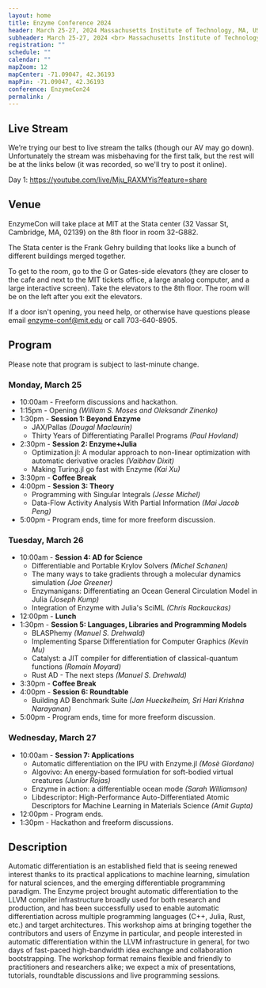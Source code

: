 ```yaml
---
layout: home
title: Enzyme Conference 2024
header: March 25-27, 2024 Massachusetts Institute of Technology, MA, USA
subheader: March 25-27, 2024 <br> Massachusetts Institute of Technology, MA, USA
registration: ""
schedule: ""
calendar: ""
mapZoom: 12
mapCenter: -71.09047, 42.36193
mapPin: -71.09047, 42.36193
conference: EnzymeCon24
permalink: /
---
```


## Live Stream

We’re trying our best to live stream the talks (though our AV may go down). Unfortunately the stream was misbehaving for the first talk, but the rest will be at the links below (it was recorded, so we'll try to post it online).

Day 1: https://youtube.com/live/Mju_RAXMYis?feature=share

## Venue

EnzymeCon will take place at MIT at the Stata center (32 Vassar St, Cambridge, MA, 02139) on the 8th floor in room 32-G882.

The Stata center is the Frank Gehry building that looks like a bunch of different buildings merged together.

To get to the room, go to the G or Gates-side elevators (they are closer to the cafe and next to the MIT tickets office, a large analog computer, and a large interactive screen). Take the elevators to the 8th floor. The room will be on the left after you exit the elevators.

If a door isn't opening, you need help, or otherwise have questions please email enzyme-conf@mit.edu or call 703-640-8905.

## Program

Please note that program is subject to last-minute change.

### Monday, March 25

- 10:00am - Freeform discussions and hackathon.
- 1:15pm - Opening _(William S. Moses and Oleksandr Zinenko)_
- 1:30pm - **Session 1: Beyond Enzyme**
  - JAX/Pallas _(Dougal Maclaurin)_
  - Thirty Years of Differentiating Parallel Programs _(Paul Hovland)_
- 2:30pm - **Session 2: Enzyme+Julia**
  - Optimization.jl: A modular approach to non-linear optimization with automatic derivative oracles _(Vaibhav Dixit)_
  - Making Turing.jl go fast with Enzyme _(Kai Xu)_
- 3:30pm - **Coffee Break**
- 4:00pm - **Session 3: Theory**
  -  Programming with Singular Integrals _(Jesse Michel)_
  -  Data-Flow Activity Analysis With Partial Information _(Mai Jacob Peng)_
- 5:00pm - Program ends, time for more freeform discussion.

### Tuesday, March 26

- 10:00am - **Session 4: AD for Science**
  - Differentiable and Portable Krylov Solvers _(Michel Schanen)_
  - The many ways to take gradients through a molecular dynamics simulation _(Joe Greener)_
  - Enzymanigans: Differentiating an Ocean General Circulation Model in Julia _(Joseph Kump)_
  - Integration of Enzyme with Julia's SciML _(Chris Rackauckas)_
- 12:00pm - **Lunch**
- 1:30pm - **Session 5: Languages, Libraries and Programming Models**
  - BLASPhemy _(Manuel S. Drehwald)_
  - Implementing Sparse Differentiation for Computer Graphics _(Kevin Mu)_
  - Catalyst: a JIT compiler for differentiation of classical-quantum functions _(Romain Moyard)_
  - Rust AD - The next steps  _(Manuel S. Drehwald)_
- 3:30pm - **Coffee Break**
- 4:00pm - **Session 6: Roundtable**
  - Building AD Benchmark Suite _(Jan Hueckelheim, Sri Hari Krishna Narayanan)_
- 5:00pm - Program ends, time for more freeform discussion.

### Wednesday, March 27

- 10:00am - **Session 7: Applications**
  - Automatic differentiation on the IPU with Enzyme.jl _(Mosè Giordano)_
  - Algovivo: An energy-based formulation for soft-bodied virtual creatures _(Junior Rojas)_
  - Enzyme in action: a differentiable ocean mode _(Sarah Williamson)_
  - Libdescriptor: High-Performance Auto-Differentiated Atomic Descriptors for Machine Learning in Materials Science _(Amit Gupta)_
- 12:00pm - Program ends.
- 1:30pm - Hackathon and freeform discussions.


## Description

Automatic differentiation is an established field that is seeing renewed interest thanks to its practical applications to machine learning, simulation for natural sciences, and the emerging differentiable programming paradigm. The Enzyme project brought automatic differentiation to the LLVM compiler infrastructure broadly used for both research and production, and has been successfully used to enable automatic differentiation across multiple programming languages (C++, Julia, Rust, etc.) and target architectures. This workshop aims at bringing together the contributors and users of Enzyme in particular, and people interested in automatic differentiation within the LLVM infrastructure in general, for two days of fast-paced high-bandwidth idea exchange and collaboration bootstrapping. The workshop format remains flexible and friendly to practitioners and researchers alike; we expect a mix of presentations, tutorials, roundtable discussions and live programming sessions.
